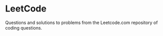 # LeetCode

Questions and solutions to problems from the Leetcode.com repository of coding questions.
